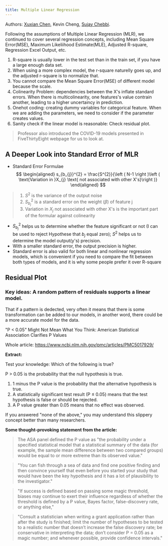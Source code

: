 ```yaml
---
title: Multiple Linear Regression
---
```

Authors: [Xuxian Chen](https://www.linkedin.com/in/xuxian-chen-81b648b5/), Kevin Cheng, [Sujay Chebbi](https://www.linkedin.com/in/sujaychebbi/).

Following the assumptions of Multiple Linear Regression (MLR), we continued to cover several regression concepts, including Mean Square Error(MSE), Maximum Likeliihood Estimate(MLE), Adjusted R-square, Regression Excel Output, etc. 

1.   R-square is usually lower in the test set than in the train set, if you have a large enough data set.
2.   When using a more complex model, the r-square naturelly goes up, and the adjusted r-square is to normalize that.
3.   You cannot compare the Mean Square Error(MSE) of different model because the scale.
4.   Colinearity Problem: dependencies between the X's inflate standard errors. When there is multicolinearity, one features's value contrain another, leading to a higher uncertaincy in prediction.
5.   Onehot coding: creating dummy variables for categorical feature. When we are adding the parameters, we need to consider if the parameter creates values.
6.   Sanity check if the linear model is reasonable: Check residual plot.

   

> Professor also introduced the COVID-19 models presented in FiveThirtyEight webpage for us to look at.



## A Deeper Look into Standard Error of MLR

*   Standard Error Formulae
$$
\begin{aligned}
s_{b_{j}}^{2} = \frac{S^{2}}{\left ( N-1 \right )\left ( \text{Variation in }X_{j} \text{ not associated with other X's}\right )}
\end{aligned}
$$
>1.   $S^{2}$ is the variance of the output noise
>2.   $S_{b_{j}}^{2}$ is a standard error on the weight ($\beta$) of feature j
>3.   Variation in $X_{j}$ not associated with other X's is the important part of the formular against colinearity

*   $S_{b_{j}}^{2}$ helps us to determine whether the feature significant or not (I can be used to reject Hypothese that $b_{j}$ equal zero); $S^{2}$ helps us to determine the model output(y's) precision.
*   With a smaller standard error, the output precision is higher.
*   Standard error is also valid for both linear and nonlinear regression models, which is convenient if you need to compare the fit between both types of models, and it is why some people prefer it over R-square





## Residual Plot
### Key ideas: A random pattern of residuals supports a linear model.

That if a pattern is dedected, very often it means that there is some transformation can be added to our models, in another word, there could be a more accurate model for the data.

"P < 0.05" Might Not Mean What You Think: American Statistical Association Clarifies P Values

Whole article: https://www.ncbi.nlm.nih.gov/pmc/articles/PMC5017929/

**Extract:**

Test your knowledge: Which of the following is true?

P > 0.05 is the probability that the null hypothesis is true.

1. 1 minus the P value is the probability that the alternative hypothesis is true.
2. A statistically significant test result (P ≤ 0.05) means that the test hypothesis is false or should be rejected.
3. A P value greater than 0.05 means that no effect was observed.

If you answered "none of the above," you may understand this slippery concept better than many researchers.

**Some thought-provoking statement from the article:**

>The ASA panel defined the P value as "the probability under a specified statistical model that a statistical summary of the data (for example, the sample mean difference between two compared groups) would be equal to or more extreme than its observed value."

>"You can fish through a sea of data and find one positive finding and then convince yourself that even before you started your study that would have been the key hypothesis and it has a lot of plausibility to the investigator."

>"If success is defined based on passing some magic threshold, biases may continue to exert their influence regardless of whether the threshold is defined by a P value, Bayes factor, false-discovery rate, or anything else,"

>"Consult a statistician when writing a grant application rather than after the study is finished; limit the number of hypotheses to be tested to a realistic number that doesn’t increase the false discovery rate; be conservative in interpreting the data; don’t consider P = 0.05 as a magic number; and whenever possible, provide confidence intervals."
